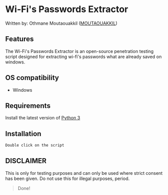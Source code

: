 # Wi-Fi's Passwords Extractor
Written by: Othmane Moutaouakkil ([MOUTAOUAKKIL](https://github.com/moutaouakkil))


## Features
The Wi-Fi's Passwords Extractor is an open-source penetration testing script designed for extracting wi-fi's passwords what are already saved on windows.


## OS compatibility
* Windows


## Requirements
Install the latest version of [Python 3](https://www.python.org/downloads/)


## Installation
```python
Double click on the script
```

## DISCLAIMER
This is only for testing purposes and can only be used where strict consent has been given. Do not use this for illegal purposes, period.


> Done!

